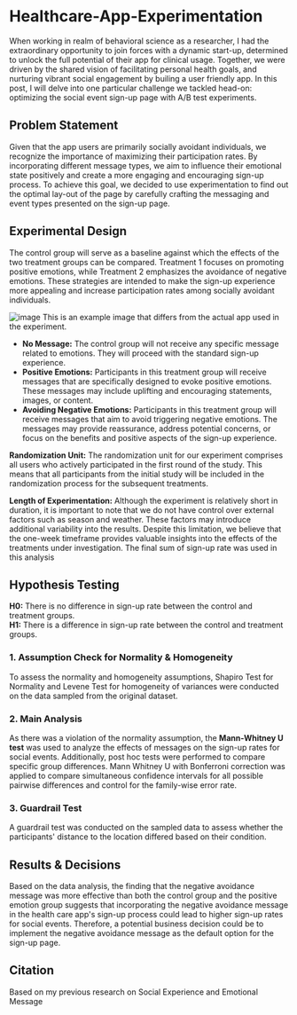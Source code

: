 # Healthcare-App-Experimentation

When working in realm of behavioral science as a researcher, I had the extraordinary opportunity to join forces with a dynamic start-up, determined to unlock the full potential of their app for clinical usage. Together, we were driven by the shared vision of facilitating personal health goals, and nurturing vibrant social engagement by builing a user friendly app. In this post, I will delve into one particular challenge we tackled head-on: optimizing the social event sign-up page with A/B test experiments.

## Problem Statement
Given that the app users are primarily socially avoidant individuals, we recognize the importance of maximizing their participation rates. By incorporating different message types, we aim to influence their emotional state positively and create a more engaging and encouraging sign-up process. To achieve this goal, we decided to use experimentation to find out the optimal lay-out of the page by carefully crafting the messaging and event types presented on the sign-up page.

## Experimental Design
The control group will serve as a baseline against which the effects of the two treatment groups can be compared. Treatment 1 focuses on promoting positive emotions, while Treatment 2 emphasizes the avoidance of negative emotions. These strategies are intended to make the sign-up experience more appealing and increase participation rates among socially avoidant individuals.

![image](https://github.com/yyklee/social-event-experimentation/assets/102795406/bb1a9f45-c085-4c1c-828e-c37a98bb49f3)
This is an example image that differs from the actual app used in the experiment.

* **No Message:** The control group will not receive any specific message related to emotions. They will proceed with the standard sign-up experience.
* **Positive Emotions:** Participants in this treatment group will receive messages that are specifically designed to evoke positive emotions. These messages may include uplifting and encouraging statements, images, or content.
* **Avoiding Negative Emotions:** Participants in this treatment group will receive messages that aim to avoid triggering negative emotions. The messages may provide reassurance, address potential concerns, or focus on the benefits and positive aspects of the sign-up experience.

**Randomization Unit:** The randomization unit for our experiment comprises all users who actively participated in the first round of the study. This means that all participants from the initial study will be included in the randomization process for the subsequent treatments.

**Length of Experimentation:** Although the experiment is relatively short in duration, it is important to note that we do not have control over external factors such as season and weather. These factors may introduce additional variability into the results. Despite this limitation, we believe that the one-week timeframe provides valuable insights into the effects of the treatments under investigation. The final sum of sign-up rate was used in this analysis

## Hypothesis Testing
**H0:** There is no difference in sign-up rate between the control and treatment groups. \
**H1:** There is a difference in sign-up rate between the control and treatment groups.

### 1. Assumption Check for Normality & Homogeneity
To assess the normality and homogeneity assumptions, Shapiro Test for Normality and Levene Test for homogeneity of variances were conducted on the   data sampled from the original dataset.
    
### 2. Main Analysis
As there was a violation of the normality assumption, the **Mann-Whitney U test** was used to analyze the effects of messages on the sign-up rates   for social events. Additionally, post hoc tests were performed to compare specific group differences. Mann Whitney U with Bonferroni correction      was applied to compare simultaneous confidence intervals for all possible pairwise differences and control for the family-wise error rate.
  
### 3. Guardrail Test
A guardrail test was conducted on the sampled data to assess whether the participants' distance to the location differed based on their condition.

## Results & Decisions
Based on the data analysis, the finding that the negative avoidance message was more effective than both the control group and the positive emotion group suggests that incorporating the negative avoidance message in the health care app's sign-up process could lead to higher sign-up rates for social events. Therefore, a potential business decision could be to implement the negative avoidance message as the default option for the sign-up page. 

## Citation
Based on my previous research on Social Experience and Emotional Message

